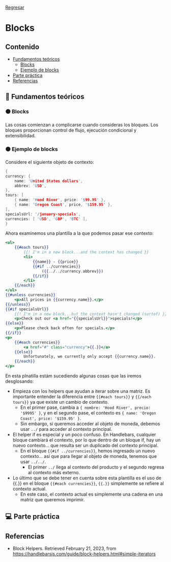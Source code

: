 [Regresar](/CodingBootcampsESPOL-FullStackDeveloper/)

# Blocks

## Contenido

- [Fundamentos teóricos](#fundamentos_teoricos)
  - [Blocks](#block)
  - [Ejemplo de blocks](#ejemplo_blocks)
- [Parte práctica](#practica)
- [Referencias](#referencias)

<a name="fundamentos_teoricos"> </a>

## 📑 Fundamentos teóricos

<a name="block"> </a>

### 🟠 Blocks

Las cosas comienzan a complicarse cuando consideras los bloques. Los bloques proporcionan control de flujo, ejecución condicional y extensibilidad.

<a name="ejemplo_blocks"> </a>

### 🟠 Ejemplo de blocks

Considere el siguiente objeto de contexto:

```h
{
currency: {
    name: 'United States dollars',
    abbrev: 'USD',
},
tours: [
    { name: 'Hood River', price: '$99.95' },
    { name: 'Oregon Coast', price, '$159.95' },
],
specialsUrl: '/january-specials',
currencies: [ 'USD', 'GBP', 'BTC' ],
}
```

Ahora examinemos una plantilla a la que podemos pasar ese contexto:

```handlebars 
<ul>
    {{#each tours}}
        {{! I'm in a new block...and the context has changed }}
        <li>
            {{name}} - {{price}}
            {{#if ../currencies}}
                ({{../../currency.abbrev}})
            {{/if}}
        </li>
    {{/each}}
</ul>
{{#unless currencies}}
    <p>All prices in {{currency.name}}.</p>
{{/unless}}
{{#if specialsUrl}}
    {{! I'm in a new block...but the context hasn't changed (sortof) }}
    <p>Check out our <a href="{{specialsUrl}}">specials!</p>
{{else}}
    <p>Please check back often for specials.</p>
{{/if}}
<p>
    {{#each currencies}}
        <a href="#" class="currency">{{.}}</a>
    {{else}}
        Unfortunately, we currently only accept {{currency.name}}.
    {{/each}}
</p>
```
En esta plnatilla estám sucediendo algunas cosas que las iremos desglosando:
+ Empieza con los helpers que ayudan a iterar sobre una matriz. Es importante entender la diferencia entre `{{#each tours}}` y `{{/each tours}}` ya que existe un cambio de contexto.
    + En el primer pase, cambia a `{ nombre: 'Hood River', precio: '$9995' }`, y en el segundo pase, el contexto es `{ name: 'Oregon Coast', price: '$159.95' }`.
    + Sin embargo, si queremos acceder al objeto de moneda, debemos usar `../` para acceder al contexto principal.
+ El helper if es especial y un poco confuso. En Handlebars, cualquier bloque cambiará el contexto, por lo que dentro de un bloque if, hay un nuevo contexto... que resulta ser un duplicado del contexto principal.
    + En el bloque `{{#if ../currencies}}`, hemos ingresado un nuevo contexto... así que para llegar al objeto de moneda, tenemos que usar `../../`.
        + El primer `../` llega al contexto del producto y el segundo regresa al contexto más externo.
+ Lo último que se debe tener en cuenta sobre esta plantilla es el uso de {{.}} en el bloque `{{#each currencies}}`,  `{{.}}` simplemente se refiere al contexto actual. 
    + En este caso, el contexto actual es simplemente una cadena en una matriz que queremos imprimir.

<a name="practica"> </a>

## 💻 Parte práctica


<a name="referencias"></a>

## Referencias

* Block Helpers. Retrieved February 21, 2023, from https://handlebarsjs.com/guide/block-helpers.html#simple-iterators 
